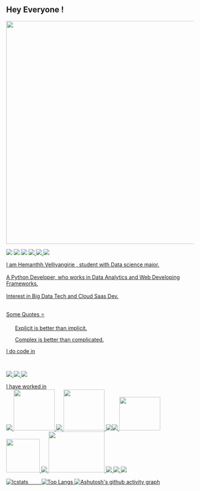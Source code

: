 ## Hey Everyone !

<img src = https://github.com/user-attachments/assets/40fd5ba5-dda2-4033-92a8-acc7fec05786 width=600 ></img>

<a href="mailto:vvhemanthh@gmail.com?"><img src="https://img.shields.io/badge/Gmail-D14836?style=for-the-badge&logo=gmail&logoColor=white"/></a>
<a href="https://leetcode.com/HemanthhVV"><img src="https://img.shields.io/badge/-LeetCode-FFA116?style=for-the-badge&logo=LeetCode&logoColor=black)"/></a>
<a href="https://kaggle.com/hemanthhvv"><img src="https://img.shields.io/badge/Kaggle-20BEFF?style=for-the-badge&logo=Kaggle&logoColor=white"/></a>
<a href="https://archlinux.org/"><img src = "https://img.shields.io/badge/Arch_Linux-1793D1?style=for-the-badge&logo=arch-linux&logoColor=white">
<a href="https://www.python.org/)"><img src ="https://img.shields.io/badge/Python-3776AB?style=for-the-badge&logo=python&logoColor=white">
<a href="https://www.scala-lang.org/"><img src = "https://img.shields.io/badge/Scala-DC322F?style=for-the-badge&logo=scala&logoColor=white">


I am <span style="background-color: ##0841ff">Hemanthh Velliyangirie</span> , student with Data science major.
<br>
<br>
A Python Developer, who works in Data Analytics and Web Developing Frameworks.
<br>
<br>
Interest in Big Data Tech and Cloud Saas Dev.
<br>
<br>

Some Quotes :star:

<span style="background-color: ##0841ff">
<ul>Explicit is better than implicit.</ul>
<ul>Complex is better than complicated.</ul>
</span>


I do code in

<br>

<img src = "https://img.icons8.com/?size=100&id=121464&format=png&color=000000"> <img src = "https://img.icons8.com/?size=100&id=7JREbec1RZXO&format=png&color=000000"> <img src = "https://img.icons8.com/?size=100&id=13679&format=png&color=000000">

I have worked in
<br>
<img src = "https://img.icons8.com/?size=100&id=xSkewUSqtErH&format=png&color=000000"> <img src = "https://github.com/user-attachments/assets/f3db8285-b9ab-4cbb-aff0-f7532177f7e5" height = 110 width = 110> <img src = "https://img.icons8.com/?size=100&id=Ny0t2MYrJ70p&format=png&color=000000"> <img src = "https://github.com/user-attachments/assets/e1986bcd-c090-4a09-9e74-33b1f79b8da1"  height = 110 width = 110> <img src ="https://img.icons8.com/?size=100&id=69132&format=png&color=000000" ><img src = "https://img.icons8.com/?size=100&id=IuuVVwsdTi2v&format=png&color=000000"> <img src= "https://github.com/user-attachments/assets/c426430d-0081-478c-9b41-9eef37432926"  height = 90 width = 110> <img src = "https://github.com/user-attachments/assets/07236225-af6c-4c80-9569-8f7c9617bf69"  height = 90 width = 90> <img src="https://img.icons8.com/?size=100&id=22813&format=png&color=000000"> <img src = "https://github.com/user-attachments/assets/99cb95a3-e290-4a11-8515-5e254d591985" height = 110 width = 150> <img src="https://img.icons8.com/?size=100&id=9Kvi1p1F0tUo&format=png&color=000000"> <img src="https://img.icons8.com/?size=100&id=20909&format=png&color=000000"> <img src ="https://img.icons8.com/?size=100&id=7gdY5qNXaKC0&format=png&color=000000">


![lcstats](https://leetcard.jacoblin.cool/HemanthhVV?theme=forest&font=Kalam&ext=heatmap&border=2&radius=20&height=380)&nbsp;&nbsp;&nbsp;&nbsp;&nbsp;&nbsp;&nbsp;&nbsp;
![Top Langs](https://github-readme-stats.vercel.app/api/top-langs/?username=HemanthhVV&layout=donut-vertical)
[![Ashutosh's github activity graph](https://github-readme-activity-graph.vercel.app/graph?username=HemanthhVV&bg_color=171212&color=0055ff&line=ea0606&point=fff700&area=true&hide_border=true)](https://github.com/ashutosh00710/github-readme-activity-graph)
